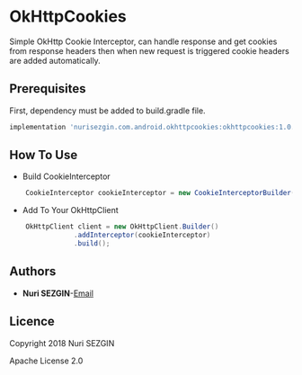 # OkHttpCookies
Simple OkHttp Cookie Interceptor, can handle response and get cookies from response headers then when new request is triggered cookie headers are added automatically.

## Prerequisites
First, dependency must be added to build.gradle file.
```groovy
implementation 'nurisezgin.com.android.okhttpcookies:okhttpcookies:1.0.1'
```

## How To Use
* Build CookieInterceptor
```java
    CookieInterceptor cookieInterceptor = new CookieInterceptorBuilder(context).build();
```
* Add To Your OkHttpClient
```java
    OkHttpClient client = new OkHttpClient.Builder()
                .addInterceptor(cookieInterceptor)
                .build();
```

## Authors
* **Nuri SEZGIN**-[Email](acnnurisezgin@gmail.com)

## Licence
Copyright 2018 Nuri SEZGIN

Apache License 2.0